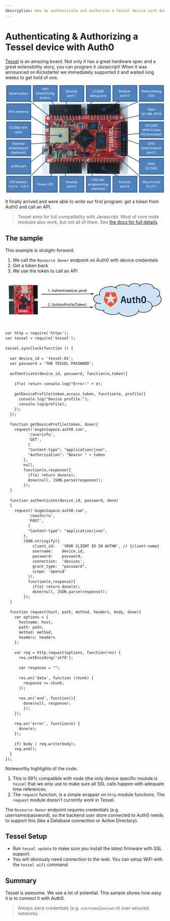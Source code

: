```yaml
---
description: How to authenticate and authorize a Tessel device with Auth0.
---
```


# Authenticating & Authorizing a Tessel device with Auth0

[Tessel](https://tessel.io) is an amazing board. Not only it has a great hardware spec and a great extensibility story, you can program it Javascript! When it was announced on Kickstarter we immediately supported it and waited long weeks to get hold of one.

![](/media/articles/scenarios/tessel/TM-00-04-ports.png)

It finally arrived and were able to write our first program: get a token from Auth0 and call an API.

> Tessel aims for full compatibility with Javascript. Most of core node modules also work, but not all of them. See [the docs for full details](https://github.com/tessel/docs/blob/master/compatibility.md).

## The sample

This example is straight-forward:

1. We call the `Resource Owner` endpoint on Auth0 with device credentials
2. Get a token back
3. We use the token to call an API

![](/media/articles/scenarios/tessel/tessel-flow.png)


```
var http = require('https');
var tessel = require('tessel');

tessel.syncClock(function () {

  var device_id = 'tessel-01';
  var password = 'THE TESSEL PASSWORD';

  authenticate(device_id, password, function(e,token){

    if(e) return console.log("Error:" + e);

    getDeviceProfile(token.access_token, function(e, profile){
      console.log("Device profile:");
      console.log(profile);
    });
  });

  function getDeviceProfile(token, done){
    request('eugeniopace.auth0.com',
          '/userinfo',
          'GET',
          {
          "Content-type": "application/json",
          "Authorization": "Bearer " + token
        },
        null,
        function(e,response){
          if(e) return done(e);
          done(null, JSON.parse(response));
        });
  }

  function authenticate(device_id, password, done)
  {
    request('eugeniopace.auth0.com',
          '/oauth/ro',
          'POST',
          {
          "Content-type": "application/json",
        },
        JSON.stringify({
            client_id:   'YOUR CLIENT ID IN AUTH0', // {client-name}
            username:    device_id,
            password:    password,
            connection:  'devices',
            grant_type:  "password",
            scope: 'openid'
          }),
          function(e,response){
            if(e) return done(e);
            done(null, JSON.parse(response));
        });
  }

  function request(host, path, method, headers, body, done){
    var options = {
      hostname: host,
      path: path,
      method: method,
      headers: headers
    };

    var req = http.request(options, function(res) {
      res.setEncoding('utf8');

      var response = "";

      res.on('data', function (chunk) {
        response += chunk;
      });

      res.on('end', function(){
        done(null, response);
        });
    });

    req.on('error', function(e) {
      done(e);
    });

    if( body ) req.write(body);
    req.end();
  }
});
```

Noteworthy highlights of the code:

1. This is 99% compatible with node (the only device specific module.is `tessel` that we only use to make sure all SSL calls happen with adequate time references.
2. The `request` function, is a simple wrapper on `http` module functions. The `request` module doesn't currently work in Tessel.

The `Resource Owner` endpoint requires credentials (e.g. username/password), so the backend user store connected to Auth0 needs to support this (like a Database connection or Active Directory).

## Tessel Setup

* Run `tessel update` to make sure you install the latest firmware with SSL support.
* You will obviously need connection to the web. You can setup WiFi with the `tessel wifi` command.

## Summary
Tessel is awesome. We see a lot of potential. This sample shows how easy it is to connect it with Auth0.

> Always send credentials (e.g. `username`/`password`) over secured networks.
